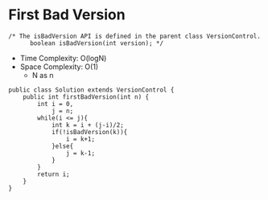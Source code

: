 # First Bad Version

```
/* The isBadVersion API is defined in the parent class VersionControl.
      boolean isBadVersion(int version); */
```

- Time Complexity: O(logN)
- Space Complexity: O(1)
  - N as n

```
public class Solution extends VersionControl {
    public int firstBadVersion(int n) {
        int i = 0,
            j = n;
        while(i <= j){
            int k = i + (j-i)/2;
            if(!isBadVersion(k)){
                i = k+1;
            }else{
                j = k-1;
            }
        }
        return i;
    }
}
```
